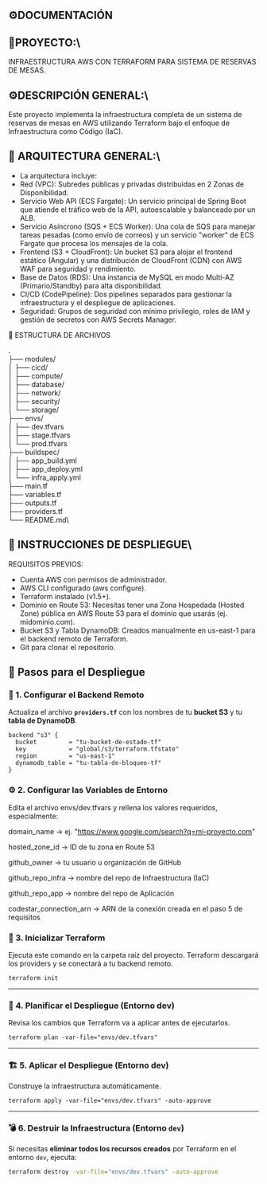 ## ⚙️DOCUMENTACIÓN

## 🧾PROYECTO:\
INFRAESTRUCTURA AWS CON TERRAFORM PARA SISTEMA DE RESERVAS DE MESAS.

## ⚙️DESCRIPCIÓN GENERAL:\
Este proyecto implementa la infraestructura completa de un sistema de reservas de mesas en AWS utilizando Terraform bajo el enfoque de Infraestructura como Código (IaC).

## 🧩 ARQUITECTURA GENERAL:\
- La arquitectura incluye:
- Red (VPC): Subredes públicas y privadas distribuidas en 2 Zonas de Disponibilidad.
- Servicio Web API (ECS Fargate): Un servicio principal de Spring Boot que atiende el tráfico web de la API, autoescalable y balanceado por un ALB.
- Servicio Asíncrono (SQS + ECS Worker): Una cola de SQS para manejar tareas pesadas (como envío de correos) y un servicio "worker" de ECS Fargate que procesa los mensajes de la cola.
- Frontend (S3 + CloudFront): Un bucket S3 para alojar el frontend estático (Angular) y una distribución de CloudFront (CDN) con AWS WAF para seguridad y rendimiento.
- Base de Datos (RDS): Una instancia de MySQL en modo Multi-AZ (Primario/Standby) para alta disponibilidad.
- CI/CD (CodePipeline): Dos pipelines separados para gestionar la infraestructura y el despliegue de aplicaciones.
- Seguridad: Grupos de seguridad con mínimo privilegio, roles de IAM y gestión de secretos con AWS Secrets Manager.

📜 ESTRUCTURA DE ARCHIVOS

.\
├── modules/ \
│   ├── cicd/ \
│   ├── compute/ \
│   ├── database/ \
│   ├── network/ \
│   ├── security/ \
│   └── storage/ \
├── envs/ \
│   ├── dev.tfvars\
│   ├── stage.tfvars\
│   └── prod.tfvars\
├── buildspec/ \
│   ├── app_build.yml\
│   ├── app_deploy.yml\
│   └── infra_apply.yml\
├── main.tf\
├── variables.tf\
├── outputs.tf\
├── providers.tf\
└── README.md\

## 🚀 INSTRUCCIONES DE DESPLIEGUE\
REQUISITOS PREVIOS:
- Cuenta AWS con permisos de administrador.
- AWS CLI configurado (aws configure).
- Terraform instalado (v1.5+).
- Dominio en Route 53: Necesitas tener una Zona Hospedada (Hosted Zone) pública en AWS Route 53 para el dominio que usarás (ej. midominio.com).
- Bucket S3 y Tabla DynamoDB: Creados manualmente en us-east-1 para el backend remoto de Terraform.
- Git para clonar el repositorio.

## 🚀 Pasos para el Despliegue

### 🧱 1. Configurar el Backend Remoto

Actualiza el archivo **`providers.tf`** con los nombres de tu **bucket S3** y tu **tabla de DynamoDB**.

```hcl
backend "s3" {
  bucket         = "tu-bucket-de-estado-tf"
  key            = "global/s3/terraform.tfstate"
  region         = "us-east-1"
  dynamodb_table = "tu-tabla-de-bloqueo-tf"
}
```
### ⚙️ 2. Configurar las Variables de Entorno

Edita el archivo envs/dev.tfvars y rellena los valores requeridos, especialmente:

domain_name → ej. "https://www.google.com/search?q=mi-proyecto.com"

hosted_zone_id → ID de tu zona en Route 53

github_owner → tu usuario u organización de GitHub

github_repo_infra → nombre del repo de Infraestructura (IaC)

github_repo_app → nombre del repo de Aplicación

codestar_connection_arn → ARN de la conexión creada en el paso 5 de requisitos

### 🧩 3. Inicializar Terraform

Ejecuta este comando en la carpeta raíz del proyecto.
Terraform descargará los providers y se conectará a tu backend remoto.
```
terraform init
```
---
### 🧮 4. Planificar el Despliegue (Entorno dev)

Revisa los cambios que Terraform va a aplicar antes de ejecutarlos.
```
terraform plan -var-file="envs/dev.tfvars"
```
---
### 🏗️ 5. Aplicar el Despliegue (Entorno dev)

Construye la infraestructura automáticamente.

```
terraform apply -var-file="envs/dev.tfvars" -auto-approve
```

---

### 💣 6. Destruir la Infraestructura (Entorno `dev`)

Si necesitas **eliminar todos los recursos creados** por Terraform en el entorno `dev`, ejecuta:

```bash
terraform destroy -var-file="envs/dev.tfvars" -auto-approve

